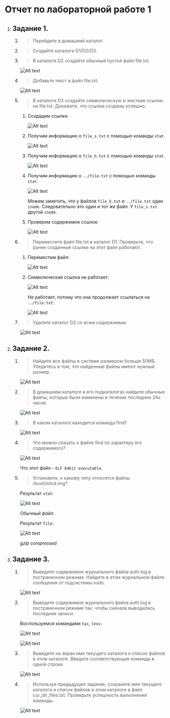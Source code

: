 # Отчет по лабораторной работе 1

1.  ## Задание 1.

    1.  > Перейдите в домашний каталог
    2.  > Создайте каталоги D1/D2/D3.
    3.  > В каталоге D2 создайте обычный пустой файл file.txt.

        ![Alt text](image.png)
    4.  > Добавьте текст в файл file.txt.

        ![Alt text](image-1.png)
    5.  > В каталоге D3 создайте символическую и жесткие ссылки на file.txt.
        > Докажите, что ссылки созданы успешно.

        1.  Создадим ссылки.

            ![Alt text](image-2.png)
        1.  Получим информацию о `file_s.txt` с помощью команды `stat`.

            ![Alt text](image-3.png)
        1.  Получим информацию о `file_h.txt` с помощью команды `stat`.

            ![Alt text](image-4.png)
        1.  Получим информацию о `../file.txt` с помощью команды `stat`.

            ![Alt text](image-5.png)

            Можем заметить, что у файлов `file_h.txt` и `../file.txt` один `inode`.
            Следовательно это один и тот же файл.
            У `file_s.txt` другой `inode`.

        1.  Проверим содержимое ссылок:

            ![Alt text](image-6.png)
    6.  > Переместите файл file.txt в каталог D1.
        > Проверьте, что ранее созданные ссылки на этот файл работают.

        1.  Переместим файл:

            ![Alt text](image-7.png)
        1.  Символическая ссылка не работает:

            ![Alt text](image-8.png)

            Не работает, потому что она продолжает ссылаться на `../file.txt`:

            ![Alt text](image-9.png)
    7.  > Удалите каталог D2 со всем содержимым.

        ![Alt text](image-10.png)

2.  ## Задание 2.

    1.  > Найдите все файлы в системе размером больше 50МБ.
        > Убедитесь в том, что найденные файлы имеют нужный размер.

        ![Alt text](image-11.png)
    2.  > В домашнем каталоге и его подкаталогах найдите обычные файлы, 
        > которые были изменены в течение последних 24х часов.

        ![Alt text](image-13.png)
    3.  > В каком каталоге находится команда find?

        ![Alt text](image-14.png)
    4.  > Что можно сказать о файле find по характеру его содержимого?

        ![Alt text](image-15.png)

        Что этот файл - `ELF 64bit executable`.
    5.  > Установите, к какому типу относятся файлы /boot/initrd.img*.

        Результат `stat`:

        ![Alt text](image-16.png)

        *Обычный файл*.

        Результат `file`:

        ![Alt text](image-17.png)

        *gzip compressed*
3.  ## Задание 3.
    1.  > Выведите содержимое журнального файла auth.log в постраничном режиме.
        > Найдите в этом журнальном файле сообщения от подсистемы sudo.

        ![Alt text](image-18.png)
    2.  > Выведите содержимое журнального файла auth.log в постраничном режиме так,
        > чтобы сначала выводились последние записи.

        Воспользуемся командами `tac`, `less`:

        ![Alt text](image-20.png)

        ![Alt text](image-19.png)
    3.  > Выведите на экран имя текущего каталога и список файлов в этом каталоге.
        > Введите соответствующие команды в одной строке.

        ![Alt text](image-21.png)
    4.  > Используя предыдущее задание, сохраните имя текущего каталога и список файлов в этом каталоге в файл cur_dir_files.txt.
        > Проверьте успешность выполнения команды.

        ![Alt text](image-22.png)
